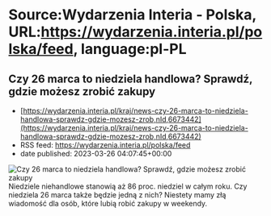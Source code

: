 # Source:Wydarzenia Interia - Polska, URL:https://wydarzenia.interia.pl/polska/feed, language:pl-PL

## Czy 26 marca to niedziela handlowa? Sprawdź, gdzie możesz zrobić zakupy
 - [https://wydarzenia.interia.pl/kraj/news-czy-26-marca-to-niedziela-handlowa-sprawdz-gdzie-mozesz-zrob,nId,6673442](https://wydarzenia.interia.pl/kraj/news-czy-26-marca-to-niedziela-handlowa-sprawdz-gdzie-mozesz-zrob,nId,6673442)
 - RSS feed: https://wydarzenia.interia.pl/polska/feed
 - date published: 2023-03-26 04:07:45+00:00

<p><a href="https://wydarzenia.interia.pl/kraj/news-czy-26-marca-to-niedziela-handlowa-sprawdz-gdzie-mozesz-zrob,nId,6673442"><img align="left" alt="Czy 26 marca to niedziela handlowa? Sprawdź, gdzie możesz zrobić zakupy" src="https://i.iplsc.com/czy-26-marca-to-niedziela-handlowa-sprawdz-gdzie-mozesz-zrob/000GXM2I8Q0SYINP-C321.jpg" /></a>Niedziele niehandlowe stanowią aż 86 proc. niedziel w całym roku. Czy niedziela 26 marca także będzie jedną z nich? Niestety mamy złą wiadomość dla osób, które lubią robić zakupy w weekendy.</p><br clear="all" />


